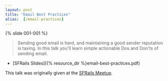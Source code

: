 ```yaml
---
layout: post
title: "Email Best Practices"
alias:  [/email-practices]
---
```


{% slide 001-001 %}

> Sending good email is hard, and maintaining a good sender reputation is taxing. In this talk you'll learn simple actionable Dos and Don'ts of sending email.

- [SFRails Slides]({% resource_dir %}email-best-practices.pdf)

This talk was originally given at the [SFRails Meetup](http://www.meetup.com/SFRails/events/149935932/).
